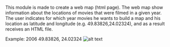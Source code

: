 This module is made to create a web map (html page). The web map show information about the locations of movies that were filmed in a given year.
The user indicates for which year movies he wants to build a map and his location as latitude and longitude (e.g. 49.83826,24.02324),
and as a result receives an HTML file.

Example:
2006
49.83826, 24.02324
![alt text](map.jpg?raw=true'text')
